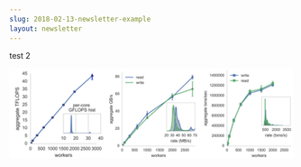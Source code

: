 ```yaml
---
slug: 2018-02-13-newsletter-example
layout: newsletter
---
```


test 2

![](/images/2018/01/serverless_pywren-1515449109658.png)